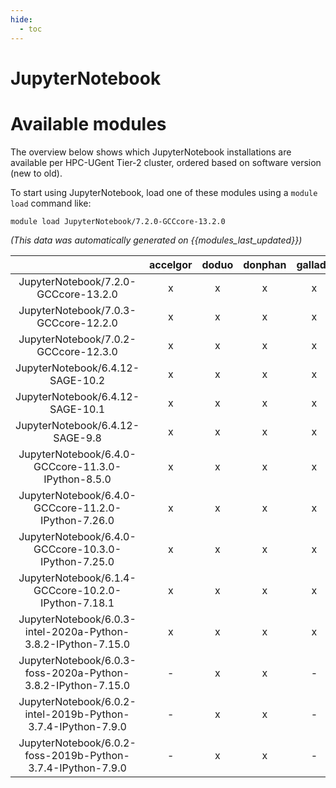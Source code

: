 ```yaml
---
hide:
  - toc
---
```


JupyterNotebook
===============

# Available modules


The overview below shows which JupyterNotebook installations are available per HPC-UGent Tier-2 cluster, ordered based on software version (new to old).

To start using JupyterNotebook, load one of these modules using a `module load` command like:

```shell
module load JupyterNotebook/7.2.0-GCCcore-13.2.0
```

*(This data was automatically generated on {{modules_last_updated}})*  

| |accelgor|doduo|donphan|gallade|joltik|shinx|skitty|
| :---: | :---: | :---: | :---: | :---: | :---: | :---: | :---: |
|JupyterNotebook/7.2.0-GCCcore-13.2.0|x|x|x|x|x|x|x|
|JupyterNotebook/7.0.3-GCCcore-12.2.0|x|x|x|x|x|-|-|
|JupyterNotebook/7.0.2-GCCcore-12.3.0|x|x|x|x|x|x|x|
|JupyterNotebook/6.4.12-SAGE-10.2|x|x|x|x|x|-|-|
|JupyterNotebook/6.4.12-SAGE-10.1|x|x|x|x|x|-|-|
|JupyterNotebook/6.4.12-SAGE-9.8|x|x|x|x|x|-|-|
|JupyterNotebook/6.4.0-GCCcore-11.3.0-IPython-8.5.0|x|x|x|x|x|-|-|
|JupyterNotebook/6.4.0-GCCcore-11.2.0-IPython-7.26.0|x|x|x|x|x|-|-|
|JupyterNotebook/6.4.0-GCCcore-10.3.0-IPython-7.25.0|x|x|x|x|x|-|-|
|JupyterNotebook/6.1.4-GCCcore-10.2.0-IPython-7.18.1|x|x|x|x|x|-|-|
|JupyterNotebook/6.0.3-intel-2020a-Python-3.8.2-IPython-7.15.0|x|x|x|x|x|-|-|
|JupyterNotebook/6.0.3-foss-2020a-Python-3.8.2-IPython-7.15.0|-|x|x|-|x|-|-|
|JupyterNotebook/6.0.2-intel-2019b-Python-3.7.4-IPython-7.9.0|-|x|x|-|x|-|-|
|JupyterNotebook/6.0.2-foss-2019b-Python-3.7.4-IPython-7.9.0|-|x|x|-|x|-|-|
